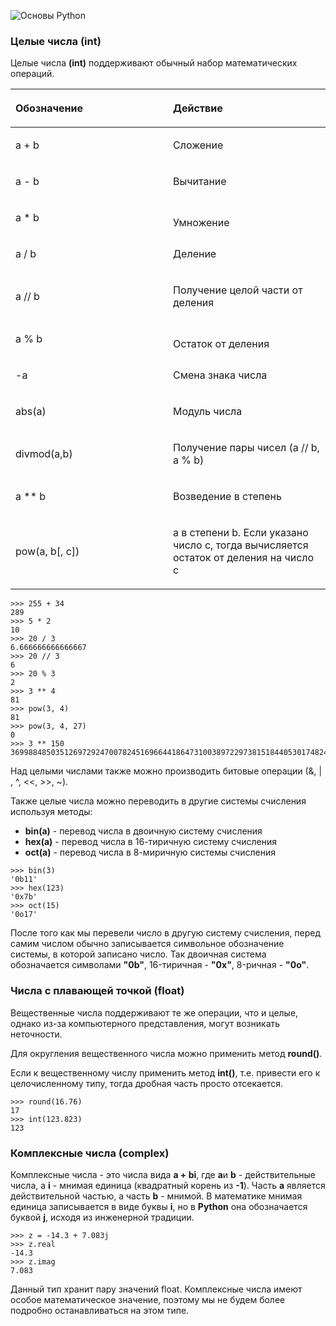 ![Основы Python](https://cs.sberbank-school.ru/inline?access_token=eyJhbGciOiJIUzI1NiJ9.eyJleHAiOjE2MzA3NTg5MTAsImlhdCI6MTYzMDY3MjUxMCwiZmlsZV91dWlkIjoiNzI3MzhlMDQtNDdlZi0xMWVhLWEwZTMtMDA1MDU2MDExYjY4In0.a43PiaXGf6_zG4Itoy821mSaHo8f20zS1Rc_G_GmE4g "Основы Python")

### Целые числа (int)

Целые числа **(int)** поддерживают обычный набор математических операций.

<table>
<col width="50%" />
<col width="50%" />
<thead>
<tr class="header">
<th align="left"><p></p>
<p>Обозначение</p></th>
<th align="left"><p></p>
<p>Действие</p></th>
</tr>
</thead>
<tbody>
<tr class="odd">
<td align="left"><p></p>
<p>a + b<br /></p></td>
<td align="left"><p></p>
<p>Сложение<br /></p></td>
</tr>
<tr class="even">
<td align="left"><p></p>
<p>a - b<br /></p></td>
<td align="left"><p></p>
<p>Вычитание<br /></p></td>
</tr>
<tr class="odd">
<td align="left"><p></p>
<p>a * b<br /></p></td>
<td align="left"><p></p>
Умножение<br /></td>
</tr>
<tr class="even">
<td align="left"><p></p>
<p>a / b<br /></p></td>
<td align="left"><p></p>
<p>Деление<br /></p></td>
</tr>
<tr class="odd">
<td align="left"><p></p>
<p>a // b<br /></p></td>
<td align="left"><p></p>
<p>Получение целой части от деления<br /></p></td>
</tr>
<tr class="even">
<td align="left"><p></p>
<p>a % b<br /></p></td>
<td align="left"><p></p>
Остаток от деления<br /></td>
</tr>
<tr class="odd">
<td align="left"><p></p>
<p>-a</p></td>
<td align="left"><p></p>
<p>Смена знака числа<br /></p></td>
</tr>
<tr class="even">
<td align="left"><p></p>
<p>abs(a)</p></td>
<td align="left"><p></p>
<p>Модуль числа<br /></p></td>
</tr>
<tr class="odd">
<td align="left"><p></p>
<p>divmod(a,b)</p></td>
<td align="left"><p></p>
<p>Получение пары чисел (a // b, a % b)<br /></p></td>
</tr>
<tr class="even">
<td align="left"><p></p>
<p>a ** b</p></td>
<td align="left"><p>Возведение в степень</p></td>
</tr>
<tr class="odd">
<td align="left"><p></p>
<p>pow(a, b[, c])<br /></p></td>
<td align="left"><p></p>
<p>a в степени b. Если указано число c, тогда вычисляется остаток от деления на число c<br /></p></td>
</tr>
</tbody>
</table>

``` {.language-python}
>>> 255 + 34
289
>>> 5 * 2
10
>>> 20 / 3
6.666666666666667
>>> 20 // 3
6
>>> 20 % 3
2
>>> 3 ** 4
81
>>> pow(3, 4)
81
>>> pow(3, 4, 27)
0
>>> 3 ** 150
369988485035126972924700782451696644186473100389722973815184405301748249
```

Над целыми числами также можно производить битовые операции (&, | , \^, \<\<, \>\>, \~).

Также целые числа можно переводить в другие системы счисления используя методы:

-   **bin(a)** - перевод числа в двоичную систему счисления
-   **hex(a)** - перевод числа в 16-тиричную систему счисления
-   **oct(a)** - перевод числа в 8-миричную системы счисления

``` {.language-python}
>>> bin(3)
'0b11'
>>> hex(123)
'0x7b'
>>> oct(15)
'0o17'
```

После того как мы перевели число в другую систему счисления, перед самим числом обычно записывается символьное обозначение системы, в которой записано число. Так двоичная система обозначается символами **"0b"**, 16-тиричная - **"0x"**, 8-ричная - **"0o"**.

### Числа с плавающей точкой (float)

Вещественные числа поддерживают те же операции, что и целые, однако из-за компьютерного представления, могут возникать неточности.

Для округления вещественного числа можно применить метод **round()**.

Если к вещественному числу применить метод **int()**, т.е. привести его к целочисленному типу, тогда дробная часть просто отсекается.

``` {.language-python}
>>> round(16.76)
17
>>> int(123.823)
123
```

### Комплексные числа (complex)

Комплексные числа - это числа вида **a + bi**, где **a**и **b** - действительные числа, а **i** - мнимая единица (квадратный корень из **-1**). Часть **а** является действительной частью, а часть **b** - мнимой. В математике мнимая единица записывается в виде буквы **i**, но в **Python** она обозначается буквой **j**, исходя из инженерной традиции.

``` {.language-python}
>>> z = -14.3 + 7.083j
>>> z.real
-14.3
>>> z.imag
7.083
```

Данный тип хранит пару значений float. Комплексные числа имеют особое математическое значение, поэтому мы не будем более подробно останавливаться на этом типе.
